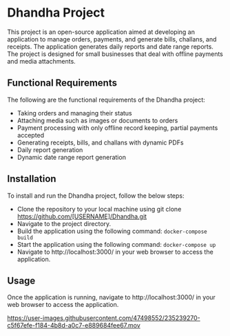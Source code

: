 # Dhandha Project
This project is an open-source application aimed at developing an application to manage orders, payments, and generate bills, challans, and receipts. The application generates daily reports and date range reports. The project is designed for small businesses that deal with offline payments and media attachments.

## Functional Requirements
The following are the functional requirements of the Dhandha project:

- Taking orders and managing their status
- Attaching media such as images or documents to orders
- Payment processing with only offline record keeping, partial payments accepted
- Generating receipts, bills, and challans with dynamic PDFs
- Daily report generation
- Dynamic date range report generation

## Installation
To install and run the Dhandha project, follow the below steps:

- Clone the repository to your local machine using git clone https://github.com/[USERNAME]/Dhandha.git
- Navigate to the project directory.
- Build the application using the following command: `docker-compose build`
- Start the application using the following command: `docker-compose up`
- Navigate to http://localhost:3000/ in your web browser to access the application.

## Usage
Once the application is running, navigate to http://localhost:3000/ in your web browser to access the application.

https://user-images.githubusercontent.com/47498552/235239270-c5f67efe-f184-4b8d-a0c7-e889684fee67.mov


